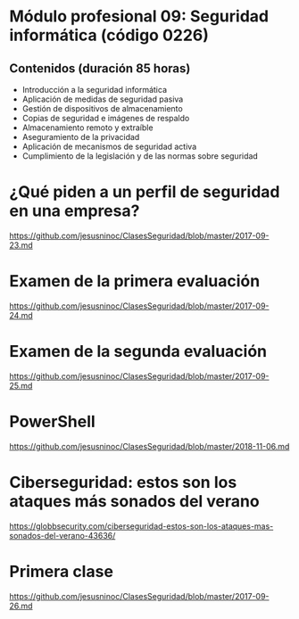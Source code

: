 # Módulo profesional 09: Seguridad informática (código 0226)
## Contenidos (duración 85 horas)

- Introducción a la seguridad informática
- Aplicación de medidas de seguridad pasiva
- Gestión de dispositivos de almacenamiento
- Copias de seguridad e imágenes de respaldo
- Almacenamiento remoto y extraíble
- Aseguramiento de la privacidad
- Aplicación de mecanismos de seguridad activa
- Cumplimiento de la legislación y de las normas sobre seguridad

# ¿Qué piden a un perfil de seguridad en una empresa?
https://github.com/jesusninoc/ClasesSeguridad/blob/master/2017-09-23.md

# Examen de la primera evaluación
https://github.com/jesusninoc/ClasesSeguridad/blob/master/2017-09-24.md

# Examen de la segunda evaluación
https://github.com/jesusninoc/ClasesSeguridad/blob/master/2017-09-25.md

# PowerShell
https://github.com/jesusninoc/ClasesSeguridad/blob/master/2018-11-06.md

# Ciberseguridad: estos son los ataques más sonados del verano
https://globbsecurity.com/ciberseguridad-estos-son-los-ataques-mas-sonados-del-verano-43636/

# Primera clase
https://github.com/jesusninoc/ClasesSeguridad/blob/master/2017-09-26.md
